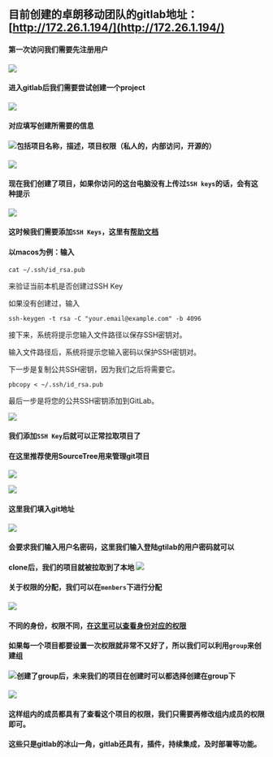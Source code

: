 ## 目前创建的卓朗移动团队的gitlab地址：[http://172.26.1.194/](http://172.26.1.194/)

#### 第一次访问我们需要先注册用户

#### ![](/assets/lj3.png)

#### 进入gitlab后我们需要尝试创建一个project

#### ![](/assets/lj5.png)

#### 对应填写创建所需要的信息

#### ![](/assets/lj6.png)包括项目名称，描述，项目权限（私人的，内部访问，开源的）

![](/assets/lj7.png)

#### 现在我们创建了项目，如果你访问的这台电脑没有上传过`SSH keys`的话，会有这种提示

#### ![](/assets/lj8.png)

#### 这时候我们需要添加`SSH Keys`，这里有[帮助文档](http://172.26.1.194/help/ssh/README)

#### 以macos为例：输入

```
cat ~/.ssh/id_rsa.pub
```

来验证当前本机是否创建过SSH Key

如果没有创建过，输入

```
ssh-keygen -t rsa -C "your.email@example.com" -b 4096
```

接下来，系统将提示您输入文件路径以保存SSH密钥对。

输入文件路径后，系统将提示您输入密码以保护SSH密钥对。

下一步是复制公共SSH密钥，因为我们之后将需要它。

```
pbcopy < ~/.ssh/id_rsa.pub
```

最后一步是将您的公共SSH密钥添加到GitLab。

![](/assets/lj9.png)

#### 我们添加`SSH Key`后就可以正常拉取项目了

#### 在这里推荐使用SourceTree用来管理git项目

![](/assets/lj10.png)

![](/assets/lj11.png)

#### 这里我们填入git地址

#### ![](/assets/lj12.png)

#### 会要求我们输入用户名密码，这里我们输入登陆gtilab的用户密码就可以

#### clone后，我们的项目就被拉取到了本地 ![](/assets/lj13.png)

#### 关于权限的分配，我们可以在`menbers`下进行分配

#### ![](/assets/lj14.png)

#### 不同的身份，权限不同，[在这里可以查看身份对应的权限](http://172.26.1.194/help/user/permissions)

#### 如果每一个项目都要设置一次权限就非常不又好了，所以我们可以利用`group`来创建组

#### ![](/assets/lj15.png)创建了group后，未来我们的项目在创建时可以都选择创建在group下

#### ![](/assets/lj16.png)

#### 这样组内的成员都具有了查看这个项目的权限，我们只需要再修改组内成员的权限即可。

#### 这些只是gitlab的冰山一角，gitlab还具有，插件，持续集成，及时部署等功能。



